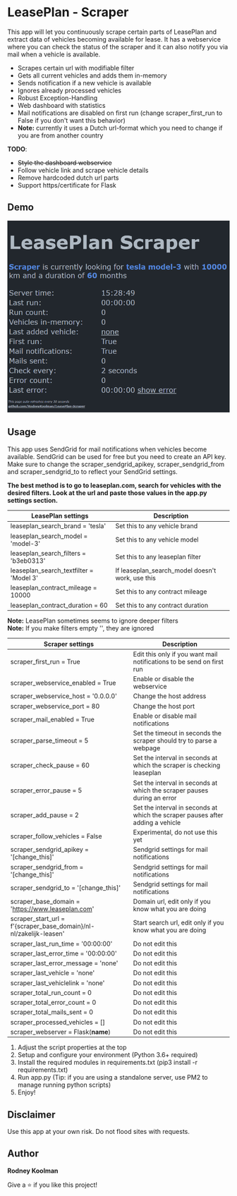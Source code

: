 # LeasePlan - Scraper

This app will let you continuously scrape certain parts of LeasePlan and extract data of vehicles becoming available for lease.
It has a webservice where you can check the status of the scraper and it can also notify you via mail when a vehicle is available.

- Scrapes certain url with modifiable filter
- Gets all current vehicles and adds them in-memory
- Sends notification if a new vehicle is available
- Ignores already processed vehicles
- Robust Exception-Handling
- Web dashboard with statistics
- Mail notifications are disabled on first run (change scraper_first_run to False if you don't want this behavior)
- **Note:** currently it uses a Dutch url-format which you need to change if you are from another country

**TODO**:
- ~~Style the dashboard webservice~~
- Follow vehicle link and scrape vehicle details
- Remove hardcoded dutch url parts
- Support https/certificate for Flask

## Demo

![demo](/demo/demo-scraper.gif)

## Usage

This app uses SendGrid for mail notifications when vehicles become available. SendGrid can be used for free but you need to create an API key.
Make sure to change the scraper_sendgrid_apikey, scraper_sendgrid_from and scraper_sendgrid_to to reflect your SendGrid settings.

**The best method is to go to leaseplan.com, search for vehicles with the desired filters. Look at the url and paste those values in the app.py settings section.**

| LeasePlan settings | Description |
| --- | --- |
| leaseplan_search_brand = 'tesla' | Set this to any vehicle brand |
| leaseplan_search_model = 'model-3' | Set this to any vehicle model |
| leaseplan_search_filters = 'b3eb0313' | Set this to any leaseplan filter |
| leaseplan_search_textfilter = 'Model 3' | If leaseplan_search_model doesn't work, use this |
| leaseplan_contract_mileage = 10000 | Set this to any contract mileage |
| leaseplan_contract_duration = 60 | Set this to any contract duration |

**Note:** LeasePlan sometimes seems to ignore deeper filters  
**Note:** If you make filters empty '', they are ignored  

| Scraper settings | Description |
| --- | --- |
| scraper_first_run = True | Edit this only if you want mail notifications to be send on first run |
| scraper_webservice_enabled = True | Enable or disable the webservice |
| scraper_webservice_host = '0.0.0.0' | Change the host address |
| scraper_webservice_port = 80 | Change the host port |
| scraper_mail_enabled = True | Enable or disable mail notifications |
| scraper_parse_timeout = 5 | Set the timeout in seconds the scraper should try to parse a webpage |
| scraper_check_pause = 60 | Set the interval in seconds at which the scraper is checking leaseplan |
| scraper_error_pause = 5 | Set the interval in seconds at which the scraper pauses during an error |
| scraper_add_pause = 2 | Set the interval in seconds at which the scraper pauses after adding a vehicle |
| scraper_follow_vehicles = False | Experimental, do not use this yet |
| scraper_sendgrid_apikey = '[change_this]' | Sendgrid settings for mail notifications |
| scraper_sendgrid_from = '[change_this]' | Sendgrid settings for mail notifications |
| scraper_sendgrid_to = '[change_this]' | Sendgrid settings for mail notifications |
| scraper_base_domain = 'https://www.leaseplan.com' | Domain url, edit only if you know what you are doing |
| scraper_start_url = f'{scraper_base_domain}/nl-nl/zakelijk-leasen' | Start search url, edit only if you know what you are doing |
| scraper_last_run_time = '00:00:00' | Do not edit this |
| scraper_last_error_time = '00:00:00' | Do not edit this |
| scraper_last_error_message = 'none' | Do not edit this |
| scraper_last_vehicle = 'none' | Do not edit this |
| scraper_last_vehiclelink = 'none' | Do not edit this |
| scraper_total_run_count = 0 | Do not edit this |
| scraper_total_error_count = 0 | Do not edit this |
| scraper_total_mails_sent = 0 | Do not edit this |
| scraper_processed_vehicles = [] | Do not edit this |
| scraper_webserver = Flask(__name__) | Do not edit this |

1. Adjust the script properties at the top
2. Setup and configure your environment (Python 3.6+ required)
3. Install the required modules in requirements.txt (pip3 install -r requirements.txt)
4. Run app.py (Tip: if you are using a standalone server, use PM2 to manage running python scripts)
6. Enjoy!

## Disclaimer

Use this app at your own risk. Do not flood sites with requests.

## Author

**Rodney Koolman**

Give a ⭐️ if you like this project!
